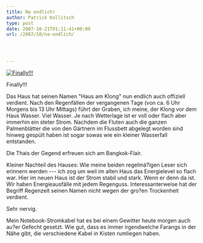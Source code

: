 ```yaml
---
title: Na endlich!
author: Patrick Kollitsch
type: post
date: 2007-10-21T01:11:41+00:00
url: /2007/10/na-endlich/




---
```

<div class="flickr">
  <a href="http://www.flickr.com/photos/schreibblogade/1672950163/" title="Finally!!!"><img src="//farm3.static.flickr.com/2117/1672950163_37b91dcec2.jpg" alt="Finally!!!" /></a></p> 
  
  <p>
    Finally!!!
  </p>
</div>

Das Haus hat seinen Namen "Haus am Klong" nun endlich auch offiziell verdient. Nach den Regenfällen der vergangenen Tage (von ca. 6 Uhr Morgens bis 13 Uhr Mittags) führt der Graben, ich meine, der Klong vor dem Haus Wasser. Viel Wasser. Je nach Wetterlage ist er voll oder flach aber immerhin ein steter Strom. Nachdem die Fluten auch die ganzen Palmenblätter die von den Gärtnern im Flussbett abgelegt worden sind hinweg gespült haben ist sogar sowas wie ein kleiner Wasserfall entstanden.

Die Thais der Gegend erfreuen sich am Bangkok-Flair.

Kleiner Nachteil des Hauses: Wie meine beiden regelmä?igen Leser sich erinnern werden --- ich zog um weil im alten Haus das Energielevel so flach war. Hier im neuen Haus ist der Strom stabil und stark. Wenn er denn da ist. Wir haben Energieausfälle mit jedem Regenguss. Interessanterweise hat der Begriff Regenzeit seinen Namen nicht wegen der gro?en Trockenheit verdient.

Sehr nervig.

Mein Notebook-Stromkabel hat es bei einem Gewitter heute morgen auch au?er Gefecht gesetzt. Wie gut, dass es immer irgendwelche Farangs in der Nähe gibt, die verschiedene Kabel in Kisten rumliegen haben.
